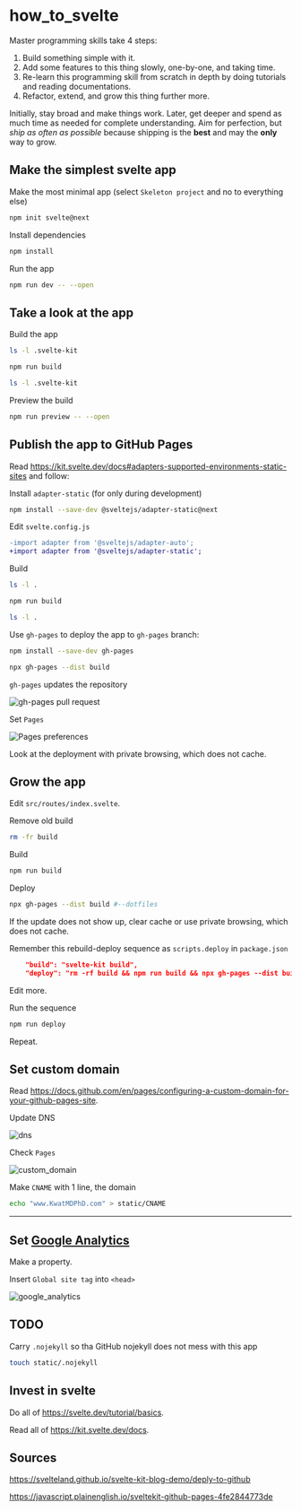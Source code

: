 # how_to_svelte

Master programming skills take 4 steps:

1. Build something simple with it.
2. Add some features to this thing slowly, one-by-one, and taking time.
3. Re-learn this programming skill from scratch in depth by doing tutorials and reading documentations.
4. Refactor, extend, and grow this thing further more.

Initially, stay broad and make things work.
Later, get deeper and spend as much time as needed for complete understanding.
Aim for perfection, but _ship as often as possible_ because shipping is the **best** and may the **only** way to grow.

## Make the simplest svelte app

Make the most minimal app (select `Skeleton project` and no to everything else)

```bash
npm init svelte@next
```

Install dependencies

```bash
npm install
```

Run the app

```bash
npm run dev -- --open
```

## Take a look at the app

Build the app

```bash
ls -l .svelte-kit
```

```bash
npm run build
```

```bash
ls -l .svelte-kit
```

Preview the build

```bash
npm run preview -- --open
```

## Publish the app to GitHub Pages

Read https://kit.svelte.dev/docs#adapters-supported-environments-static-sites and follow:

Install `adapter-static` (for only during development)

```bash
npm install --save-dev @sveltejs/adapter-static@next
```

Edit `svelte.config.js`

```diff
-import adapter from '@sveltejs/adapter-auto';
+import adapter from '@sveltejs/adapter-static';
```

Build

```bash
ls -l .
```

```bash
npm run build
```

```bash
ls -l .
```

Use `gh-pages` to deploy the app to `gh-pages` branch:

```bash
npm install --save-dev gh-pages
```

```bash
npx gh-pages --dist build
```

`gh-pages` updates the repository

![gh-pages pull request](gh_pages_pull_request.png)

Set `Pages`

![Pages preferences](pages_preferences.png)

Look at the deployment with private browsing, which does not cache.

## Grow the app

Edit `src/routes/index.svelte`.

Remove old build

```bash
rm -fr build
```

Build

```bash
npm run build
```

Deploy

```bash
npx gh-pages --dist build #--dotfiles
```

If the update does not show up, clear cache or use private browsing, which does not cache.

Remember this rebuild-deploy sequence as `scripts.deploy` in `package.json`

```json
    "build": "svelte-kit build",
    "deploy": "rm -rf build && npm run build && npx gh-pages --dist build",
```

Edit more.

Run the sequence

```bash
npm run deploy
```

Repeat.

## Set custom domain

Read https://docs.github.com/en/pages/configuring-a-custom-domain-for-your-github-pages-site.

Update DNS

![dns](dns.png)

Check `Pages`

![custom_domain](pages_custom_domain.png)

Make `CNAME` with 1 line, the domain

```bash
echo "www.KwatMDPhD.com" > static/CNAME
```

---

## Set [Google Analytics](https://analytics.google.com)

Make a property.

Insert `Global site tag` into `<head>`

![google_analytics](google_analytics.png)

## TODO

Carry `.nojekyll` so tha GitHub nojekyll does not mess with this app

```bash
touch static/.nojekyll
```

## Invest in svelte

Do all of https://svelte.dev/tutorial/basics.

Read all of https://kit.svelte.dev/docs.

## Sources

https://svelteland.github.io/svelte-kit-blog-demo/deply-to-github

https://javascript.plainenglish.io/sveltekit-github-pages-4fe2844773de
